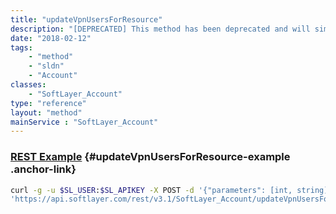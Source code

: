 ```yaml
---
title: "updateVpnUsersForResource"
description: "[DEPRECATED] This method has been deprecated and will simply return false. "
date: "2018-02-12"
tags:
    - "method"
    - "sldn"
    - "Account"
classes:
    - "SoftLayer_Account"
type: "reference"
layout: "method"
mainService : "SoftLayer_Account"
---
```


### [REST Example](#updateVpnUsersForResource-example) <a href="/article/rest/"><i class="fas fa-question"></i></a> {#updateVpnUsersForResource-example .anchor-link} 
```bash
curl -g -u $SL_USER:$SL_APIKEY -X POST -d '{"parameters": [int, string]}' \
'https://api.softlayer.com/rest/v3.1/SoftLayer_Account/updateVpnUsersForResource'
```
